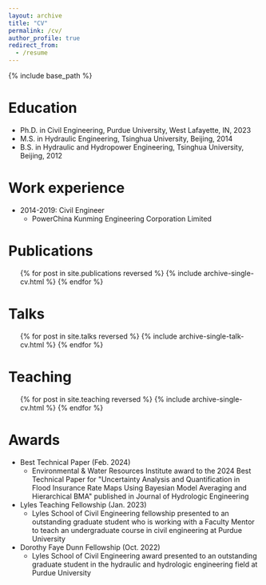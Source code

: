 ```yaml
---
layout: archive
title: "CV"
permalink: /cv/
author_profile: true
redirect_from:
  - /resume
---
```


{% include base_path %}

Education
======
* Ph.D. in Civil Engineering, Purdue University, West Lafayette, IN, 2023
* M.S. in Hydraulic Engineering, Tsinghua University, Beijing, 2014
* B.S. in Hydraulic and Hydropower Engineering, Tsinghua University, Beijing, 2012


Work experience
======
* 2014-2019: Civil Engineer
  * PowerChina Kunming Engineering Corporation Limited


Publications
======
  <ul>{% for post in site.publications reversed %}
    {% include archive-single-cv.html %}
  {% endfor %}</ul>

  
Talks
======
  <ul>{% for post in site.talks reversed %}
    {% include archive-single-talk-cv.html  %}
  {% endfor %}</ul>

  
Teaching
======
  <ul>{% for post in site.teaching reversed %}
    {% include archive-single-cv.html %}
  {% endfor %}</ul>


Awards
======
* Best Technical Paper (Feb. 2024)
  * Environmental & Water Resources Institute award to the 2024 Best Technical Paper for "Uncertainty Analysis and Quantification in Flood Insurance Rate Maps Using Bayesian Model Averaging and Hierarchical BMA" published in Journal of Hydrologic Engineering
* Lyles Teaching Fellowship (Jan. 2023)
  * Lyles School of Civil Engineering fellowship presented to an outstanding graduate student who is working with a Faculty Mentor to teach an undergraduate course in civil engineering at Purdue University
* Dorothy Faye Dunn Fellowship (Oct. 2022)
  * Lyles School of Civil Engineering award presented to an outstanding graduate student in the hydraulic and hydrologic engineering field at Purdue University
